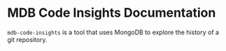 # MDB Code Insights Documentation

`mdb-code-insights` is a tool that uses MongoDB to explore the history of a git repository.
